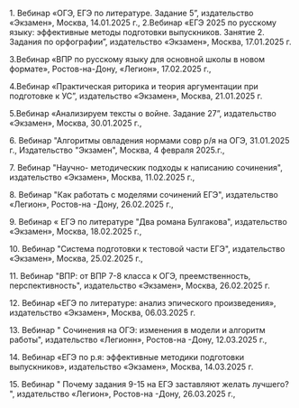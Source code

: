 1\.  Вебинар «ОГЭ, ЕГЭ по литературе. Задание 5”, издательство «Экзамен», Москва, 14.01.2025 г., 2.Вебинар «ЕГЭ 2025 по русскому языку: эффективные методы подготовки выпускников. Занятие 2\. Задания по орфографии”, издательство «Экзамен», Москва, 17.01.2025 г.

3.Вебинар «ВПР по русскому языку для основной школы в новом формате», Ростов-на-Дону, «Легион», 17.02.2025 г., 

4.Вебинар «Практическая риторика и теория  аргументации при подготовке к УС”, издательство «Экзамен», Москва, 21.01.2025 г.

5.Вебинар «Анализируем тексты о войне. Задание 27”, издательство «Экзамен», Москва, 30.01.2025 г.,

6\.  Вебинар "Алгоритмы овладения нормами совр р/я на ОГЭ, 31.01.2025 г., Издательство "Экзамен", Москва, 4 февраля 2025.г.,

 7\. Вебинар "Научно- методическик подходы к написанию сочинения", издательство «Экзамен», Москва, 11.02.2025 г.,

8\. Вебинар "Как работать с моделями сочинений ЕГЭ", издательство «Легион», Ростов-на \-Дону, 26.02.2025 г.,

9\. Вебинар « ЕГЭ по литературе "Два романа Булгакова", издательство «Экзамен», Москва, 18.02.2025 г., 

10\. Вебинар "Система подготовки к тестовой части ЕГЭ", издательство «Экзамен», Москва, 25.02.2025 г., 

11\. Вебинар "ВПР: от ВПР 7-8 класса к ОГЭ, преемственность, перспективность", издательство «Экзамен», Москва, 26.02.2025 г.

12\. Вебинар «ЕГЭ по литературе: анализ эпического произведения», издательство «Экзамен», Москва, 06.03.2025 г.

13\. Вебинар " Сочинения на  ОГЭ: изменения в модели и алгоритм работы", издательство «Легионн», Ростов-на \-Дону, 12.03.2025 г.,

14\. Вебинар «ЕГЭ по р.я: эффективные методики  подготовки выпускников», издательство «Экзамен», Москва, 14.03.2025 г.

15\. Вебинар " Почему задания 9-15 на ЕГЭ заставляют желать лучшего? ", издательство «Легион», Ростов-на \-Дону, 26.03.2025 г.,

